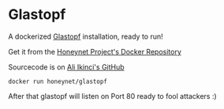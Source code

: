 Glastopf
========

A dockerized [Glastopf][1] installation, ready to run!

Get it from the [Honeynet Project's Docker Repository][2]

Sourcecode is on [Ali Ikinci's GitHub][3]

    docker run honeynet/glastopf
    
After that glastopf will listen on Port 80 ready to fool attackers :)

  [1]: https://github.com/glastopf/glastopf
  [2]: https://hub.docker.com/r/honeynet/glastopf/
  [3]: https://github.com/aikinci/glastopf
